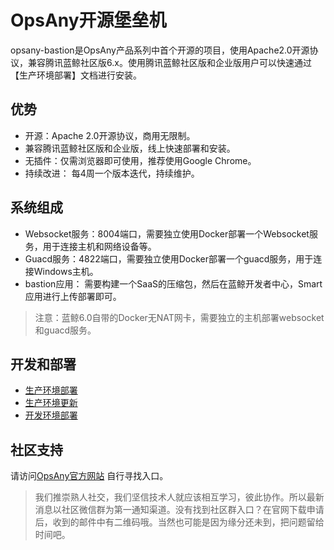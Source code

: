 # OpsAny开源堡垒机

opsany-bastion是OpsAny产品系列中首个开源的项目，使用Apache2.0开源协议，兼容腾讯蓝鲸社区版6.x。使用腾讯蓝鲸社区版和企业版用户可以快速通过【生产环境部署】文档进行安装。

## 优势

- 开源：Apache 2.0开源协议，商用无限制。
- 兼容腾讯蓝鲸社区版和企业版，线上快速部署和安装。
- 无插件：仅需浏览器即可使用，推荐使用Google Chrome。
- 持续改进： 每4周一个版本迭代，持续维护。

## 系统组成

- Websocket服务：8004端口，需要独立使用Docker部署一个Websocket服务，用于连接主机和网络设备等。
- Guacd服务：4822端口，需要独立使用Docker部署一个guacd服务，用于连接Windows主机。
- bastion应用： 需要构建一个SaaS的压缩包，然后在蓝鲸开发者中心，Smart应用进行上传部署即可。

> 注意：蓝鲸6.0自带的Docker无NAT网卡，需要独立的主机部署websocket和guacd服务。

## 开发和部署

- [生产环境部署](docs/blueking.md)
- [生产环境更新](docs/update.md)
- [开发环境部署](docs/develop.md)

## 社区支持

请访问[OpsAny官方网站](https://www.opsany.com/) 自行寻找入口。

> 我们推崇熟人社交，我们坚信技术人就应该相互学习，彼此协作。所以最新消息以社区微信群为第一通知渠道。没有找到社区群入口？在官网下载申请后，收到的邮件中有二维码哦。当然也可能是因为缘分还未到，把问题留给时间吧。


